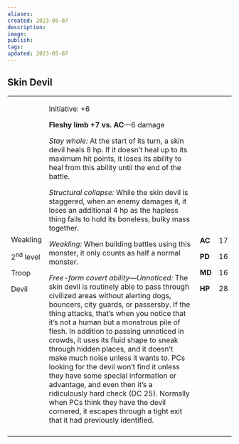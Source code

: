 ```yaml
---
aliases: 
created: 2023-05-07
description: 
image: 
publish: 
tags: 
updated: 2023-05-07
---
```


## Skin Devil

<table>
<colgroup>
<col style="width: 16%" />
<col style="width: 72%" />
<col style="width: 5%" />
<col style="width: 5%" />
</colgroup>
<tbody>
<tr class="odd">
<td><p>Weakling</p>
<p>2<sup>nd</sup> level</p>
<p>Troop</p>
<p>Devil</p></td>
<td><p>Initiative: +6</p>
<p><strong>Fleshy limb +7 vs. AC</strong>—6 damage</p>
<p><em>Stay whole:</em> At the start of its turn, a skin devil heals 8
hp. If it doesn’t heal up to its maximum hit points, it loses its
ability to heal from this ability until the end of the battle.</p>
<p><em>Structural collapse:</em> While the skin devil is staggered, when
an enemy damages it, it loses an additional 4 hp as the hapless thing
fails to hold its boneless, bulky mass together.</p>
<p><em>Weakling:</em> When building battles using this monster, it only
counts as half a normal monster.</p>
<p><em>Free-form covert ability—Unnoticed:</em> The skin devil is
routinely able to pass through civilized areas without alerting dogs,
bouncers, city guards, or passersby. If the thing attacks, that’s when
you notice that it’s not a human but a monstrous pile of flesh. In
addition to passing unnoticed in crowds, it uses its fluid shape to
sneak through hidden places, and it doesn’t make much noise unless it
wants to. PCs looking for the devil won’t find it unless they have some
special information or advantage, and even then it’s a ridiculously hard
check (DC 25). Normally when PCs think they have the devil cornered, it
escapes through a tight exit that it had previously identified.</p></td>
<td><p><strong>AC</strong></p>
<p><strong>PD</strong></p>
<p><strong>MD</strong></p>
<p><strong>HP</strong></p></td>
<td><p>17</p>
<p>16</p>
<p>16</p>
<p>28</p></td>
</tr>
<tr class="even">
<td></td>
<td></td>
<td></td>
<td></td>
</tr>
</tbody>
</table>

